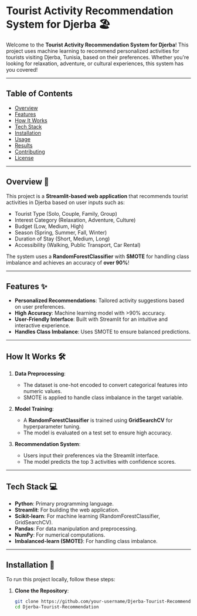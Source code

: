 # Tourist Activity Recommendation System for Djerba 🏖️

Welcome to the **Tourist Activity Recommendation System for Djerba**! This project uses machine learning to recommend personalized activities for tourists visiting Djerba, Tunisia, based on their preferences. Whether you're looking for relaxation, adventure, or cultural experiences, this system has you covered!

---

## Table of Contents
- [Overview](#overview)
- [Features](#features)
- [How It Works](#how-it-works)
- [Tech Stack](#tech-stack)
- [Installation](#installation)
- [Usage](#usage)
- [Results](#results)
- [Contributing](#contributing)
- [License](#license)

---

## Overview 🌟

This project is a **Streamlit-based web application** that recommends tourist activities in Djerba based on user inputs such as:
- Tourist Type (Solo, Couple, Family, Group)
- Interest Category (Relaxation, Adventure, Culture)
- Budget (Low, Medium, High)
- Season (Spring, Summer, Fall, Winter)
- Duration of Stay (Short, Medium, Long)
- Accessibility (Walking, Public Transport, Car Rental)

The system uses a **RandomForestClassifier** with **SMOTE** for handling class imbalance and achieves an accuracy of **over 90%**!

---

## Features ✨

- **Personalized Recommendations**: Tailored activity suggestions based on user preferences.
- **High Accuracy**: Machine learning model with >90% accuracy.
- **User-Friendly Interface**: Built with Streamlit for an intuitive and interactive experience.
- **Handles Class Imbalance**: Uses SMOTE to ensure balanced predictions.

---

## How It Works 🛠️

1. **Data Preprocessing**:
   - The dataset is one-hot encoded to convert categorical features into numeric values.
   - SMOTE is applied to handle class imbalance in the target variable.

2. **Model Training**:
   - A **RandomForestClassifier** is trained using **GridSearchCV** for hyperparameter tuning.
   - The model is evaluated on a test set to ensure high accuracy.

3. **Recommendation System**:
   - Users input their preferences via the Streamlit interface.
   - The model predicts the top 3 activities with confidence scores.

---

## Tech Stack 💻

- **Python**: Primary programming language.
- **Streamlit**: For building the web application.
- **Scikit-learn**: For machine learning (RandomForestClassifier, GridSearchCV).
- **Pandas**: For data manipulation and preprocessing.
- **NumPy**: For numerical computations.
- **Imbalanced-learn (SMOTE)**: For handling class imbalance.

---

## Installation 🚀

To run this project locally, follow these steps:

1. **Clone the Repository**:
   ```bash
   git clone https://github.com/your-username/Djerba-Tourist-Recommendation.git
   cd Djerba-Tourist-Recommendation